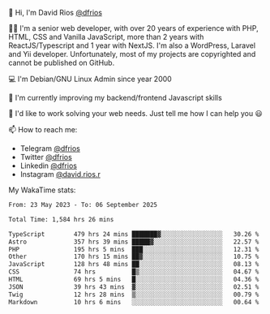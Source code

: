 👋 Hi, I'm David Rios [@dfrios](https://github.com/dfrios)

👨‍💻 I'm a senior web developer, with over 20 years of experience with PHP, HTML, CSS and Vanilla JavaScript, more than 2 years with ReactJS/Typescript and 1 year with NextJS. I'm also a WordPress, Laravel and Yii developer. Unfortunately, most of my projects are copyrighted and cannot be published on GitHub.

💻 I'm Debian/GNU Linux Admin since year 2000

🌱 I'm currently improving my backend/frontend Javascript skills

💞️ I'd like to work solving your web needs. Just tell me how I can help you 😃

📫 How to reach me:
* Telegram [@dfrios](https://t.me/dfrios)
* Twitter [@dfrios](https://twitter.com/dfrios)
* Linkedin [@dfrios](https://linkedin.com/in/dfrios)
* Instagram [@david.rios.r](https://instagram.com/david.rios.r)



My WakaTime stats:
<!--START_SECTION:waka-->

```txt
From: 23 May 2023 - To: 06 September 2025

Total Time: 1,584 hrs 26 mins

TypeScript        479 hrs 24 mins ███████▓░░░░░░░░░░░░░░░░░   30.26 %
Astro             357 hrs 39 mins █████▓░░░░░░░░░░░░░░░░░░░   22.57 %
PHP               195 hrs 5 mins  ███░░░░░░░░░░░░░░░░░░░░░░   12.31 %
Other             170 hrs 15 mins ██▓░░░░░░░░░░░░░░░░░░░░░░   10.75 %
JavaScript        128 hrs 48 mins ██░░░░░░░░░░░░░░░░░░░░░░░   08.13 %
CSS               74 hrs          █▒░░░░░░░░░░░░░░░░░░░░░░░   04.67 %
HTML              69 hrs 5 mins   █░░░░░░░░░░░░░░░░░░░░░░░░   04.36 %
JSON              39 hrs 43 mins  ▓░░░░░░░░░░░░░░░░░░░░░░░░   02.51 %
Twig              12 hrs 28 mins  ▒░░░░░░░░░░░░░░░░░░░░░░░░   00.79 %
Markdown          10 hrs 6 mins   ░░░░░░░░░░░░░░░░░░░░░░░░░   00.64 %
```

<!--END_SECTION:waka-->
